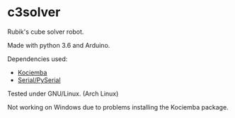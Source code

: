 # c3solver
Rubik's cube solver robot.

Made with python 3.6 and Arduino.

Dependencies used:
  - <a href="https://github.com/muodov/kociemba" target="_blank">Kociemba</a>
  - <a href="https://pypi.python.org/pypi/pyserial" target="_blank">Serial/PySerial</a>

Tested under GNU/Linux. (Arch Linux)

Not working on Windows due to problems installing the Kociemba package.
